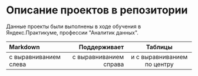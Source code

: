 # Описание проектов в репозитории

Данные проекты были выполнены в ходе обучения в Яндекс.Практикуме, профессии "Аналитик данных".

| Markdown | Поддерживает | Таблицы |
| :-------------------- | ---------------------: |:---------------------------:|
| с выравниванием слева | с выравниванием справа | и с выравниванием по центру |
